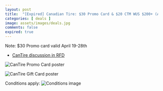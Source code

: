```yaml
---
layout: post
title:  "[Expired] Canadian Tire: $30 Promo Card & $20 CTM WUS $200+ (Apr.18) ; $15 CTM / $100 on Sport Chek & Mark’s GCs (Apr.18-25)"
categories: [ deals ]
image: assets/images/deals.jpg
comments: false
expired: true
---
```


Note: $30 Promo card valid April 19-28th


- [CanTire discussion in RFD](https://forums.redflagdeals.com/canadian-tire-c-big-red-c-hot-deals-30-promo-card-20-ctm-wus-200-apr-18-15-ctm-100-sport-chek-mark-cus-gcs-apr-18-25-2687059/)

![CanTire Promo Card poster](https://e.dam-img.rfdcontent.com/cms/010/340/584/400x400_smart_fit.jpg)

![CanTire Gift Card poster](https://f.dam-img.rfdcontent.com/cms/010/340/585/400x400_smart_fit.jpg)

Conditions apply:
![Conditions image](https://d.dam-img.rfdcontent.com/cms/010/340/667/400x400_smart_fit.jpg)